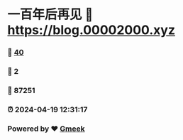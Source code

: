 # 一百年后再见 :link: https://blog.00002000.xyz 
### :page_facing_up: [40](https://blog.00002000.xyz/tag.html) 
### :speech_balloon: 2 
### :hibiscus: 87251 
### :alarm_clock: 2024-04-19 12:31:17 
### Powered by :heart: [Gmeek](https://github.com/Meekdai/Gmeek)
